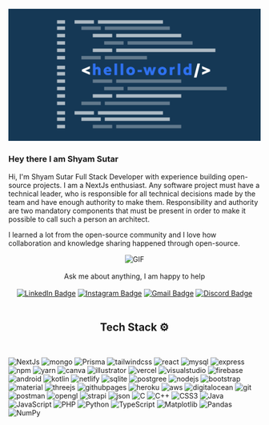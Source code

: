 
![](https://github.com/ShyamSutar/ShyamSutar/blob/main/SecondSS.png)


### Hey there I am Shyam Sutar

<!--<a href=mailto:shyamsutar629@gmail.com>
  <img align="left" alt="ShyamGmail | Twitter" width="70px" src="https://img.shields.io/badge/Gmail-D14836?style=for-the-badge&logo=gmail&logoColor=white/twitter.svg" />
</a>
-->


Hi, I'm Shyam Sutar Full Stack Developer with experience building open-source projects. I am a NextJs enthusiast.
Any software project must have a technical leader, who is responsible for all technical decisions made by the team and have enough authority to make them. Responsibility and authority are two mandatory components that must be present in order to make it possible to call such a person an architect.

I learned a lot from the open-source community and I love how collaboration and knowledge sharing happened through open-source.

<div align="center">
  <img align="center" alt="GIF" src="https://github.com/abhisheknaiidu/abhisheknaiidu/blob/master/code.gif?raw=true" width="500" height="320" />

<br>
<br>
Ask me about anything, I am happy to help
<br></div>
<br>
<div align="center">
  <a  href="https://www.linkedin.com/in/shyam-sutar-36743919b" target="_blank"> <img alt="LinkedIn Badge" src="https://img.shields.io/badge/LinkedIn-0077B5?style=for-the-badge&logo=linkedin&logoColor=white" /></a>
<a  href="https://www.instagram.com/shyam_sutar.605/?hl=en" target="_blank"> <img alt="Instagram Badge" src="https://img.shields.io/badge/Instagram-E4405F?style=for-the-badge&logo=instagram&logoColor=white" /></a>
<a  href=mailto:shyamsutar629@gmail.com> <img alt="Gmail Badge" src="https://img.shields.io/badge/Gmail-D14836?style=for-the-badge&logo=gmail&logoColor=white" /></a>
<a  href=""> <img alt="Discord Badge" src="https://img.shields.io/badge/Discord-5865F2?style=for-the-badge&logo=discord&logoColor=white" /></a>
</div>
<br>
<h2 align="center"> Tech Stack ⚙️</h2>
<br>

![NextJs](https://img.shields.io/badge/next.js-000000?style=for-the-badge&logo=nextdotjs&logoColor=white)
![mongo](https://img.shields.io/badge/MongoDB-4EA94B?style=for-the-badge&logo=mongodb&logoColor=white)
![Prisma](https://img.shields.io/badge/Prisma-3982CE?style=for-the-badge&logo=Prisma&logoColor=white)
![tailwindcss](https://img.shields.io/badge/Tailwind_CSS-38B2AC?style=for-the-badge&logo=tailwind-css&logoColor=white)
![react](https://img.shields.io/badge/React-20232A?style=for-the-badge&logo=react&logoColor=61DAFB)
![mysql](https://img.shields.io/badge/MySQL-005C84?style=for-the-badge&logo=mysql&logoColor=white)
![express](https://img.shields.io/badge/Express.js-000000?style=for-the-badge&logo=express&logoColor=white)
![npm](https://img.shields.io/badge/npm-CB3837?style=for-the-badge&logo=npm&logoColor=white)
![yarn](https://img.shields.io/badge/Yarn-2C8EBB?style=for-the-badge&logo=yarn&logoColor=white)
![canva](https://img.shields.io/badge/Canva-%2300C4CC.svg?&style=for-the-badge&logo=Canva&logoColor=white)
![illustrator](https://img.shields.io/badge/Adobe%20Illustrator-FF9A00?style=for-the-badge&logo=adobe%20illustrator&logoColor=white)
![vercel](https://img.shields.io/badge/Vercel-000000?style=for-the-badge&logo=vercel&logoColor=white)
![visualstudio](https://img.shields.io/badge/Visual_Studio_Code-0078D4?style=for-the-badge&logo=visual%20studio%20code&logoColor=white)
![firebase](https://img.shields.io/badge/firebase-ffca28?style=for-the-badge&logo=firebase&logoColor=black)
![android](https://img.shields.io/badge/Android_Studio-3DDC84?style=for-the-badge&logo=android-studio&logoColor=white)
![kotlin](https://img.shields.io/badge/Kotlin-0095D5?&style=for-the-badge&logo=kotlin&logoColor=white)
![netlify](https://img.shields.io/badge/Netlify-00C7B7?style=for-the-badge&logo=netlify&logoColor=white)
![sqlite](https://img.shields.io/badge/SQLite-07405E?style=for-the-badge&logo=sqlite&logoColor=white)
![postgree](https://img.shields.io/badge/PostgreSQL-316192?style=for-the-badge&logo=postgresql&logoColor=white)
![nodejs](https://img.shields.io/badge/Node.js-339933?style=for-the-badge&logo=nodedotjs&logoColor=white)
![bootstrap](https://img.shields.io/badge/Bootstrap-563D7C?style=for-the-badge&logo=bootstrap&logoColor=white)
![material](https://img.shields.io/badge/Material%20UI-007FFF?style=for-the-badge&logo=mui&logoColor=white)
![threejs](	https://img.shields.io/badge/ThreeJs-black?style=for-the-badge&logo=three.js&logoColor=white)
![githubpages](https://img.shields.io/badge/GitHub%20Pages-222222?style=for-the-badge&logo=GitHub%20Pages&logoColor=white)
![heroku](https://img.shields.io/badge/Heroku-430098?style=for-the-badge&logo=heroku&logoColor=white)
![aws](https://img.shields.io/badge/Amazon_AWS-FF9900?style=for-the-badge&logo=amazonaws&logoColor=white)
![digitalocean](https://img.shields.io/badge/Digital_Ocean-0080FF?style=for-the-badge&logo=DigitalOcean&logoColor=white)
![git](https://img.shields.io/badge/GIT-E44C30?style=for-the-badge&logo=git&logoColor=white)
![postman](https://img.shields.io/badge/Postman-FF6C37?style=for-the-badge&logo=Postman&logoColor=white)
![opengl](https://img.shields.io/badge/OpenGL-FFFFFF?style=for-the-badge&logo=opengl)
![strapi](https://img.shields.io/badge/strapi-2F2E8B?style=for-the-badge&logo=strapi&logoColor=white)
![json](https://img.shields.io/badge/json-5E5C5C?style=for-the-badge&logo=json&logoColor=white)
![C](https://img.shields.io/badge/c-%2300599C.svg?style=for-the-badge&logo=c&logoColor=white)
![C++](https://img.shields.io/badge/c++-%2300599C.svg?style=for-the-badge&logo=c%2B%2B&logoColor=white)
![CSS3](https://img.shields.io/badge/css3-%231572B6.svg?style=for-the-badge&logo=css3&logoColor=white)
![Java](https://img.shields.io/badge/java-%23ED8B00.svg?style=for-the-badge&logo=openjdk&logoColor=white)
![JavaScript](https://img.shields.io/badge/javascript-%23323330.svg?style=for-the-badge&logo=javascript&logoColor=%23F7DF1E)
![PHP](https://img.shields.io/badge/php-%23777BB4.svg?style=for-the-badge&logo=php&logoColor=white)
![Python](https://img.shields.io/badge/python-3670A0?style=for-the-badge&logo=python&logoColor=ffdd54)
![TypeScript](https://img.shields.io/badge/typescript-%23007ACC.svg?style=for-the-badge&logo=typescript&logoColor=white)
![Matplotlib](https://img.shields.io/badge/Matplotlib-%23ffffff.svg?style=for-the-badge&logo=Matplotlib&logoColor=black)
![Pandas](https://img.shields.io/badge/pandas-%23150458.svg?style=for-the-badge&logo=pandas&logoColor=white)
![NumPy](https://img.shields.io/badge/numpy-%23013243.svg?style=for-the-badge&logo=numpy&logoColor=white)

  
